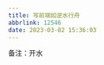 ```yaml
---
title: 写前端如逆水行舟
abbrlink: 12546
date: 2023-03-02 15:36:03
---
```


<div class="text-center">
备注：开水
</div>